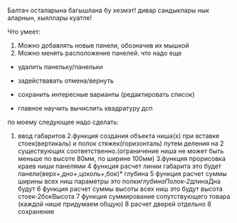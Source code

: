 Балтач осталарына багышлана бу хезмэт!
дивар сандыклары нык аларнын, хыяллары куатле!

Что умеет:
1. Можно добавлять новые панели, обозначив их мышкой
2. Можно менять расположение панелей.
что надо еще
 - удалить панельку/панельки
 - задействавать отмена/вернуть
 - сохранить интересные варианты (редактировать список)

 - главное научить вычислить квадратуру дсп


по моему следующее надо сделать:
1. ввод габаритов 
2.функция создания объекта ниша(х) при вставке стоек(вертикаль) и полок стяжек(горизонталь) путем деления на 2 существующих соответственно.(ограничение ниша не может быть меньше по высоте 80мм, по ширине 100мм)
3.функция прорисовка краев ниши панелями
4 функция расчет линии габарита это будет панели(верх+,дно+,цоколь+,бок)* глубина
5 функция расчет суммы ширины всех ниш параметры это полки*глубинаПолок-2*длинаДна будут 
6 функция расчет суммы высоты всех ниш это будут высота стоек-2бокВысота
7 функция суммирование сопутствующего товара (каждой нише придумаем общую)
8 расчет дверей отдельно
8 сохранение